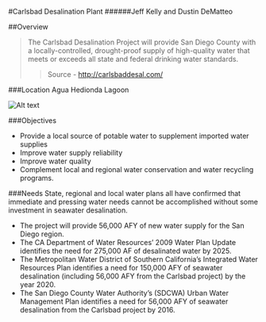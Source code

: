#Carlsbad Desalination Plant
######Jeff Kelly and Dustin DeMatteo

##Overview
> The Carlsbad Desalination Project will provide San Diego County with a locally-controlled, drought-proof supply of high-quality water that meets or exceeds all state and federal drinking water standards.
>> Source - http://carlsbaddesal.com/

###Location
Agua Hedionda Lagoon 

![Alt text](http://carlsbaddesal.com/Websites/carlsbaddesal/images/site_page_aerial_view.gif)

###Objectives
* Provide a local source of potable water to supplement imported water supplies
* Improve water supply reliability
* Improve water quality
* Complement local and regional water conservation and water recycling programs.

###Needs
State, regional and local water plans all have confirmed that immediate and pressing water needs cannot be accomplished without some investment in seawater desalination.
* The project will provide 56,000 AFY of new water supply for the San Diego region.
* The CA Department of Water Resources’ 2009 Water Plan Update identifies the need for 275,000 AF of desalinated water by 2025.
* The Metropolitan Water District of Southern California’s Integrated Water Resources Plan identifies a need for 150,000 AFY of seawater desalination (including 56,000 AFY from the Carlsbad project) by the year 2020.
* The San Diego County Water Authority’s (SDCWA) Urban Water Management Plan identifies a need for 56,000 AFY of seawater desalination from the Carlsbad project by 2016.
